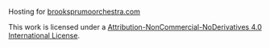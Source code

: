 Hosting for [brooksprumoorchestra.com](http://www.brooksprumoorchestra.com)

This work is licensed under a [Attribution-NonCommercial-NoDerivatives 4.0 International License](https://creativecommons.org/licenses/by-nc-nd/4.0/).
